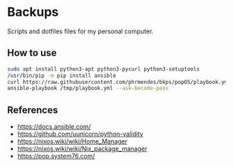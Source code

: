 # Backups

Scripts and dotfiles files for my personal computer.

## How to use

```sh
sudo apt install python3-apt python3-pycurl python3-setuptools
/usr/bin/pip -m pip install ansible
curl https://raw.githubusercontent.com/phrmendes/bkps/popOS/playbook.yml > /tmp/playbook.yml
ansible-playbook /tmp/playbook.yml --ask-become-pass
```

## References

- <https://docs.ansible.com/>
- <https://github.com/uunicorn/python-validity>
- <https://nixos.wiki/wiki/Home_Manager>
- <https://nixos.wiki/wiki/Nix_package_manager>
- <https://pop.system76.com/>

